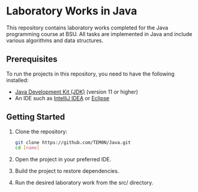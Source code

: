 # Laboratory Works in Java

This repository contains laboratory works completed for the Java programming course at BSU. All tasks are implemented in Java and include various algorithms and data structures.
## Prerequisites

To run the projects in this repository, you need to have the following installed:

- [Java Development Kit (JDK)](https://www.oracle.com/java/technologies/javase-jdk11-downloads.html) (version 11 or higher)
- An IDE such as [IntelliJ IDEA](https://www.jetbrains.com/idea/) or [Eclipse](https://www.eclipse.org/)

## Getting Started

1. Clone the repository:

   ```bash
   git clone https://github.com/TEM0N/Java.git
   cd [name]
2. Open the project in your preferred IDE.
3. Build the project to restore dependencies.
4. Run the desired laboratory work from the src/ directory.
